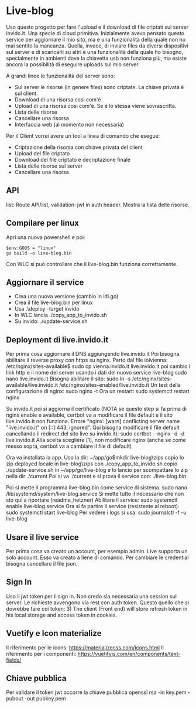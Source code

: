 # Live-blog
Uso questo progetto per fare l'upload e il download di file criptati sul server invido.it.
Una specie di cloud primitiva. Inizialmente avevo pensato questo service per aggiornare il mio sito,
ma è una funzionalità della quale non ho mai sentito la mancanza.
Quella, invece, di inviare files da diversi dispositivi sul server e di scaricarli su altri
è una funzionalità della quale ho bisogno, specialmente in ambienti dove la chiavetta usb non funziona
più, ma esiste ancora la possibilità di eseguire uploads sul mio server.  

A grandi linee le funzionalità del server sono:
- Sul server le risorse (in genere files) sono criptate. La chiave privata è sul client.
- Download di una risorsa così com'è
- Upload di una risorsa così com'è. Se è lo stessa viene sovrascritta. 
- Lista delle risorse
- Cancellare una risorsa
- Interfaccia web (al momento non necessaria)

Per il Client vorrei avere un tool a linea di comando che esegue:
- Criptazione della risorsa con chiave privata del client
- Upload del file criptato
- Download del file criptato e decriptazione finale
- Lista delle risorse sul server
- Cancellare una risorsa

## API

list: Route API/list, validation: jwt in auth header. Mostra la lista delle risorse.



## Compilare per linux
Apri una nuova powershell e poi:

    $env:GOOS = "linux"
    go build -o live-blog.bin
Con WLC si può controllare che il live-blog.bin funziona correttamente.

## Aggiornare il service
- Crea una nuova versione (cambio in idl.go)
- Crea il file live-blog.bin per linux 
- Usa .\deploy -target invido
- In WLC lancia ./copy_app_to_invido.sh
- Su invido: ./update-service.sh

## Deployment di live.invido.it
Per prima cosa aggiornare il DNS aggiungendo live.invido.it
Poi bisogna abilitare il reverse proxy con https su nginx. Parto dal file iolvienna:
/etc/nginx/sites-available$ sudo cp vienna.invido.it  live.invido.it
poi cambio i link http e il nome del server usando i dati del nuovo service live-blog
sudo nano live.invido.it
Bisogna abilitare il sito:
sudo ln -s /etc/nginx/sites-available/live.invido.it  /etc/nginx/sites-enabled/live.invido.it
Un test della configurazione di nginx:
sudo nginx -t
Ora un restart:
sudo systemctl restart nginx

Su invido.it poi si aggiorna il certificato (NOTA se questo step si fa prima di nginx enable e available, certbot va a modificare il file default e 
il sito live.invido.it non funziona. Errore "nginx: [warn] conflicting server name "live.invido.it" on [::]:443, ignored". 
Qui bisogna modificare il file default cancellando il redirect del sito live su invido.it):
sudo certbot --nginx -d <lista di tutti i domini> -d live.invido.it
Alla scelta scegliere [1], non modificare nginx (anche se come messo sopra, certbot va a cambiare il file di default)

Ora va installata la app. Uso la dir:
~/app/go$mkdir live-blog\zips
copio lo zip deployed locale in live-blog\zips con ./copy_app_to_invido.sh
copio ./update-service.sh in ~/app/go/live-blog e lo lancio per scompattare lo zip nella dir ./current
Poi si va ./current e si prova il service con: ./live-blog.bin

Poi si mette il programma live-blog.bin come service di sistema.
sudo nano /lib/systemd/system/live-blog.service
Si mette tutto il necessario che non sto qui a riportare (readme_hetzner)
Abilitare il service:
sudo systemctl enable live-blog.service
Ora si fa partire il service (resistente al reboot):
sudo systemctl start live-blog
Per vedere i logs si usa:
sudo journalctl -f -u live-blog

## Usare il live service
Per prima cosa va creato un account, per esempio admin. Live supporta un solo account.
Esso va creato a liene di comando.  Per cambiare le credential bisogna cancellare il file json.

## Sign In
Uso il jwt token per il sign in. Non credo sia necessaria una session sul server.
Le richieste avvengono via rest con auth token.
Questo quello che si dovrebbe fare coi token:
3) The client (Front end) will store refresh token in his local storage and access token in cookies.

## Vuetify e Icon materialize
Il riferimento per le icons: https://materializecss.com/icons.html
Il riferimento per i componenti: https://vuetifyjs.com/en/components/text-fields/


## Chiave pubblica
Per validare il token jwt occorre la chiave pubblica
openssl rsa -in key.pem -pubout -out pubkey.pem

